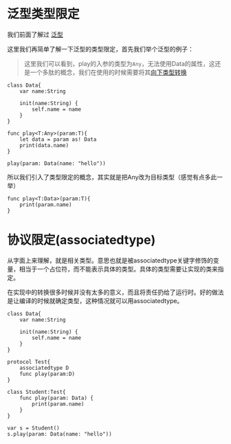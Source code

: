 
# 泛型类型限定

我们前面了解过 [泛型](./Swift-17.md#泛型)

这里我们再简单了解一下泛型的类型限定，首先我们举个泛型的例子：

>这里我们可以看到，play的入参的类型为`Any`，无法使用Data的属性，这还是一个多肽的概念，我们在使用的时候需要将其[向下类型转换](./Swift-16.md#类型转换向上下、可选)

```sw
class Data{
    var name:String
    
    init(name:String) {
        self.name = name
    }
}

func play<T:Any>(param:T){
    let data = param as! Data
    print(data.name)
}

play(param: Data(name: "hello"))
```

所以我们引入了类型限定的概念，其实就是把Any改为目标类型（感觉有点多此一举）

```sw
func play<T:Data>(param:T){
    print(param.name)
}
```

# 协议限定(associatedtype)
从字面上来理解，就是相关类型。意思也就是被associatedtype关键字修饰的变量，相当于一个占位符，而不能表示具体的类型。具体的类型需要让实现的类来指定。

在实现中的转换很多时候并没有太多的意义，而且将责任扔给了运行时。好的做法是让编译的时候就确定类型，这种情况就可以用associatedtype。

```sw
class Data{
    var name:String
    
    init(name:String) {
        self.name = name
    }
}

protocol Test{
    associatedtype D
    func play(param:D)
}

class Student:Test{
    func play(param: Data) {
        print(param.name)
    }
}

var s = Student()
s.play(param: Data(name: "hello"))
```


